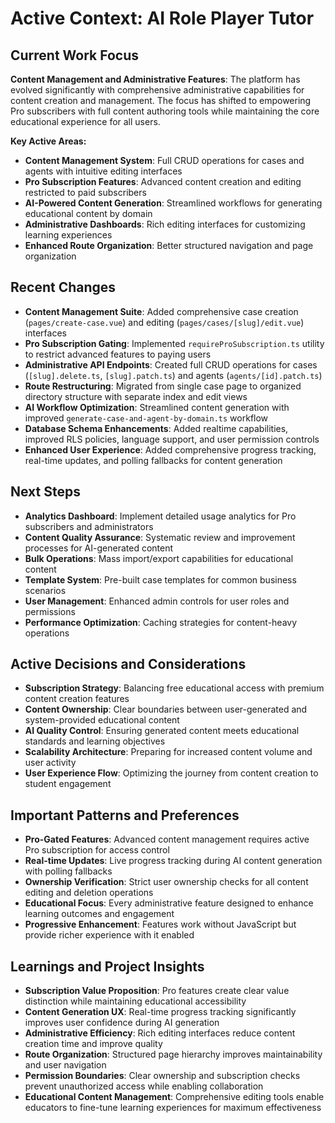 # Active Context: AI Role Player Tutor

## Current Work Focus
**Content Management and Administrative Features**: The platform has evolved significantly with comprehensive administrative capabilities for content creation and management. The focus has shifted to empowering Pro subscribers with full content authoring tools while maintaining the core educational experience for all users.

**Key Active Areas:**
- **Content Management System**: Full CRUD operations for cases and agents with intuitive editing interfaces
- **Pro Subscription Features**: Advanced content creation and editing restricted to paid subscribers
- **AI-Powered Content Generation**: Streamlined workflows for generating educational content by domain
- **Administrative Dashboards**: Rich editing interfaces for customizing learning experiences
- **Enhanced Route Organization**: Better structured navigation and page organization

## Recent Changes
- **Content Management Suite**: Added comprehensive case creation (`pages/create-case.vue`) and editing (`pages/cases/[slug]/edit.vue`) interfaces
- **Pro Subscription Gating**: Implemented `requireProSubscription.ts` utility to restrict advanced features to paying users
- **Administrative API Endpoints**: Created full CRUD operations for cases (`[slug].delete.ts`, `[slug].patch.ts`) and agents (`agents/[id].patch.ts`)
- **Route Restructuring**: Migrated from single case page to organized directory structure with separate index and edit views
- **AI Workflow Optimization**: Streamlined content generation with improved `generate-case-and-agent-by-domain.ts` workflow
- **Database Schema Enhancements**: Added realtime capabilities, improved RLS policies, language support, and user permission controls
- **Enhanced User Experience**: Added comprehensive progress tracking, real-time updates, and polling fallbacks for content generation

## Next Steps
- **Analytics Dashboard**: Implement detailed usage analytics for Pro subscribers and administrators
- **Content Quality Assurance**: Systematic review and improvement processes for AI-generated content
- **Bulk Operations**: Mass import/export capabilities for educational content
- **Template System**: Pre-built case templates for common business scenarios
- **User Management**: Enhanced admin controls for user roles and permissions
- **Performance Optimization**: Caching strategies for content-heavy operations

## Active Decisions and Considerations
- **Subscription Strategy**: Balancing free educational access with premium content creation features
- **Content Ownership**: Clear boundaries between user-generated and system-provided educational content
- **AI Quality Control**: Ensuring generated content meets educational standards and learning objectives
- **Scalability Architecture**: Preparing for increased content volume and user activity
- **User Experience Flow**: Optimizing the journey from content creation to student engagement

## Important Patterns and Preferences
- **Pro-Gated Features**: Advanced content management requires active Pro subscription for access control
- **Real-time Updates**: Live progress tracking during AI content generation with polling fallbacks
- **Ownership Verification**: Strict user ownership checks for all content editing and deletion operations
- **Educational Focus**: Every administrative feature designed to enhance learning outcomes and engagement
- **Progressive Enhancement**: Features work without JavaScript but provide richer experience with it enabled

## Learnings and Project Insights
- **Subscription Value Proposition**: Pro features create clear value distinction while maintaining educational accessibility
- **Content Generation UX**: Real-time progress tracking significantly improves user confidence during AI generation
- **Administrative Efficiency**: Rich editing interfaces reduce content creation time and improve quality
- **Route Organization**: Structured page hierarchy improves maintainability and user navigation
- **Permission Boundaries**: Clear ownership and subscription checks prevent unauthorized access while enabling collaboration
- **Educational Content Management**: Comprehensive editing tools enable educators to fine-tune learning experiences for maximum effectiveness
